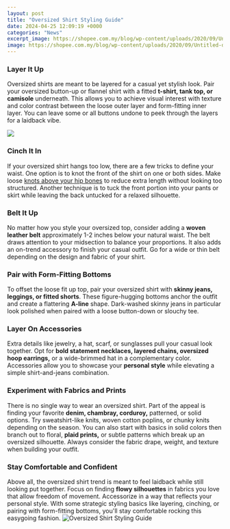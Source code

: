 ```yaml
---
layout: post
title: "Oversized Shirt Styling Guide"
date: 2024-04-25 12:09:19 +0000
categories: "News"
excerpt_image: https://shopee.com.my/blog/wp-content/uploads/2020/09/Untitled-design-2020-09-05T224407.643.jpg
image: https://shopee.com.my/blog/wp-content/uploads/2020/09/Untitled-design-2020-09-05T224407.643.jpg
---
```


### Layer It Up
Oversized shirts are meant to be layered for a casual yet stylish look. Pair your oversized button-up or flannel shirt with a fitted **t-shirt, tank top, or camisole** underneath. This allows you to achieve visual interest with texture and color contrast between the loose outer layer and form-fitting inner layer. You can leave some or all buttons undone to peek through the layers for a laidback vibe.

![](https://www.belletag.com/wp-content/uploads/2021/04/styling-oversized-shirt.jpg)
### Cinch It In 
If your oversized shirt hangs too low, there are a few tricks to define your waist. One option is to knot the front of the shirt on one or both sides. Make loose [knots above your hip bones](https://store.fi.io.vn/chihuahua-xmas-light-gift-for-chihuahua-lover-dog-lover-gift-idea4424-t-shirt) to reduce extra length without looking too structured. Another technique is to tuck the front portion into your pants or skirt while leaving the back untucked for a relaxed silhouette.
### Belt It Up
No matter how you style your oversized top, consider adding a **woven leather belt** approximately 1-2 inches below your natural waist. The belt draws attention to your midsection to balance your proportions. It also adds an on-trend accessory to finish your casual outfit. Go for a wide or thin belt depending on the design and fabric of your shirt.
### Pair with Form-Fitting Bottoms
To offset the loose fit up top, pair your oversized shirt with **skinny jeans, leggings, or fitted shorts**. These figure-hugging bottoms anchor the outfit and create a flattering **A-line** shape. Dark-washed skinny jeans in particular look polished when paired with a loose button-down or slouchy tee. 
### Layer On Accessories 
Extra details like jewelry, a hat, scarf, or sunglasses pull your casual look together. Opt for **bold statement necklaces, layered chains, oversized hoop earrings,** or a wide-brimmed hat in a complementary color. Accessories allow you to showcase your **personal style** while elevating a simple shirt-and-jeans combination. 
### Experiment with Fabrics and Prints
There is no single way to wear an oversized shirt. Part of the appeal is finding your favorite **denim, chambray, corduroy,** patterned, or solid options. Try sweatshirt-like knits, woven cotton poplins, or chunky knits depending on the season. You can also start with basics in solid colors then branch out to floral, **plaid prints,** or subtle patterns which break up an oversized silhouette. Always consider the fabric drape, weight, and texture when building your outfit.
### Stay Comfortable and Confident  
Above all, the oversized shirt trend is meant to feel laidback while still looking put together. Focus on finding **flowy silhouettes** in fabrics you love that allow freedom of movement. Accessorize in a way that reflects your personal style. With some strategic styling basics like layering, cinching, or pairing with form-fitting bottoms, you'll stay comfortable rocking this easygoing fashion.
![Oversized Shirt Styling Guide](https://shopee.com.my/blog/wp-content/uploads/2020/09/Untitled-design-2020-09-05T224407.643.jpg)